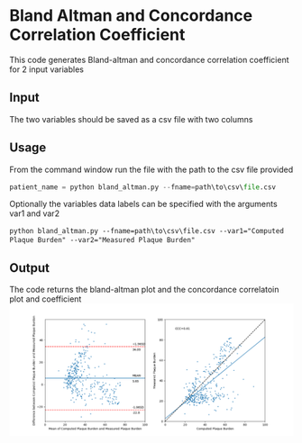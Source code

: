 # Bland Altman and Concordance Correlation Coefficient
This code generates Bland-altman and concordance correlation coefficient for 2 input variables

## Input
The two variables should be saved as a csv file with two columns

## Usage
From the command window run the file with the path to the csv file provided
```python
patient_name = python bland_altman.py --fname=path\to\csv\file.csv
```
Optionally the variables data labels can be specified with the arguments var1 and var2
```
python bland_altman.py --fname=path\to\csv\file.csv --var1="Computed Plaque Burden" --var2="Measured Plaque Burden"
```

## Output
The code returns the bland-altman plot and the concordance correlatoin plot and coefficient
![Alt Text](example_plot.png)
